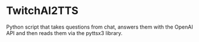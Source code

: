 # TwitchAI2TTS
Python script that takes questions from chat, answers them with the OpenAI API and then reads them via the pyttsx3 library.

